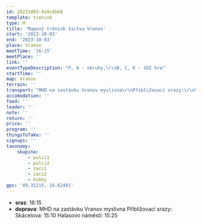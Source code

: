 ```yaml
---
id: 20231003-9a9c6b68
template: trenink
type: M
title: 'Mapový trénink žactva Vranov'
start: '2023-10-03'
end: '2023-10-03'
place: Vranov
meetTime: '16:15'
meetPlace: ''
link: ''
eventTypeDescription: "P, A - okruhy,\r\nB, C, K - SUI hra"
startTime: ''
map: Vranov
terrain: ''
transport: "MHD na zastávku Vranov myslivna\r\nPřibližovací srazy:\r\nSkácelova: 15:10\r\nHalasovo náměstí: 15:25"
accomodation: ''
food: ''
leader: ''
note: ''
return: ''
price: ''
program: ''
thingsToTake: ''
signups: ''
taxonomy:
    skupina:
        - pulci1
        - pulci2
        - zaci1
        - zaci2
        - hobby
gps: '49.31215, 16.62401'
---
```


* **sraz**: 16:15
* **doprava**: MHD na zastávku Vranov myslivna
Přibližovací srazy:
Skácelova: 15:10
Halasovo náměstí: 15:25
